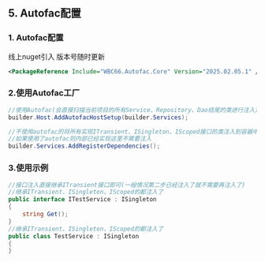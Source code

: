 ## 5. Autofac配置
### 1. Autofac配置
线上nuget引入 版本号随时更新
``` xml
<PackageReference Include="WBC66.Autofac.Core" Version="2025.02.05.1" />
```
### 2.使用Autofac工厂
``` csharp
//使用Autofac(会直接扫描当前项目的所有Service、Repository、Dao结尾的类进行注入)
builder.Host.AddAutofacHostSetup(builder.Services);

//不使用autofac的将所有实现ITransient、ISingleton、IScoped接口的类注入到容器中
//如果使用了autofac则内部已经实现这里不需要注入
builder.Services.AddRegisterDependencies();
```
### 3.使用示例
``` csharp
//接口注入直接继承ITransient接口即可(一般情况第二步已经注入了就不需要再注入了)
//继承ITransient、ISingleton、IScoped的都注入了
public interface ITestService : ISingleton
{
    string Get();
}
//继承ITransient、ISingleton、IScoped的都注入了
public class TestService : ISingleton
{
}

``` 